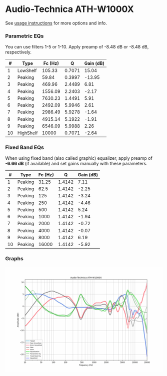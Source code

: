 # Audio-Technica ATH-W1000X
See [usage instructions](https://github.com/jaakkopasanen/AutoEq#usage) for more options and info.

### Parametric EQs
You can use filters 1-5 or 1-10. Apply preamp of -8.48 dB or -8.48 dB, respectively.

|   # | Type      |   Fc (Hz) |      Q |   Gain (dB) |
|-----|-----------|-----------|--------|-------------|
|   1 | LowShelf  |    105.33 | 0.7071 |       15.04 |
|   2 | Peaking   |     59.84 | 0.3997 |      -13.95 |
|   3 | Peaking   |    469.96 | 2.4489 |        6.81 |
|   4 | Peaking   |   1556.09 | 2.2403 |       -2.17 |
|   5 | Peaking   |   7630.23 | 1.4491 |        5.91 |
|   6 | Peaking   |   2492.09 | 5.9946 |        2.61 |
|   7 | Peaking   |   2986.49 | 5.9278 |       -1.64 |
|   8 | Peaking   |   4915.14 | 5.1922 |       -1.91 |
|   9 | Peaking   |   6546.09 | 5.9988 |        2.26 |
|  10 | HighShelf |  10000    | 0.7071 |       -2.64 |

### Fixed Band EQs
When using fixed band (also called graphic) equalizer, apply preamp of **-6.66 dB** (if available) and set gains manually with these parameters.

|   # | Type    |   Fc (Hz) |      Q |   Gain (dB) |
|-----|---------|-----------|--------|-------------|
|   1 | Peaking |     31.25 | 1.4142 |        7.11 |
|   2 | Peaking |     62.5  | 1.4142 |       -2.25 |
|   3 | Peaking |    125    | 1.4142 |       -3.24 |
|   4 | Peaking |    250    | 1.4142 |       -4.46 |
|   5 | Peaking |    500    | 1.4142 |        5.24 |
|   6 | Peaking |   1000    | 1.4142 |       -1.94 |
|   7 | Peaking |   2000    | 1.4142 |       -0.72 |
|   8 | Peaking |   4000    | 1.4142 |       -0.07 |
|   9 | Peaking |   8000    | 1.4142 |        6.19 |
|  10 | Peaking |  16000    | 1.4142 |       -5.92 |

### Graphs
![](./Audio-Technica%20ATH-W1000X.png)
